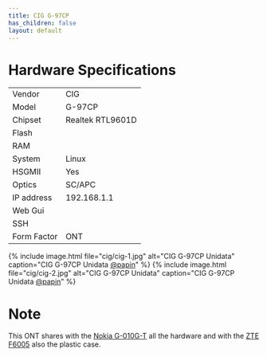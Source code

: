 ```yaml
---
title: CIG G-97CP 
has_children: false
layout: default
---
```


# Hardware Specifications

|             |                                   |
| ----------- | --------------------------------- |
| Vendor      | CIG                               |
| Model       | G-97CP                            |
| Chipset     | Realtek RTL9601D                  |
| Flash       |                                   |
| RAM         |                                   |
| System      | Linux                             |
| HSGMII      | Yes                               |
| Optics      | SC/APC                            |
| IP address  | 192.168.1.1                       |
| Web Gui     |                                   |
| SSH         |                                   |
| Form Factor | ONT                               |
 
{% include image.html file="cig/cig-1.jpg" alt="CIG G-97CP Unidata" caption="CIG G-97CP Unidata <a href='https://forum.fibra.click/u/papin'>@papin</a>" %}
{% include image.html file="cig/cig-2.jpg" alt="CIG G-97CP Unidata" caption="CIG G-97CP Unidata <a href='https://forum.fibra.click/u/papin'>@papin</a>" %}

# Note

This ONT shares with the [Nokia G-010G-T](/ont-nokia-g-010g-t) all the hardware and with the [ZTE F6005](/ont-zte-f6005) also the plastic case.




